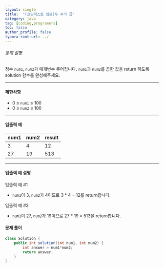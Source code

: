 ```yaml
---
layout: single
title:  "(코딩테스트 입문)두 수의 곱"
category: java
tag: [coding,programers]
toc: false
author_profile: false
typora-root-url: ../
---
```



###### 문제 설명

정수 `num1`, `num2`가 매개변수 주어집니다. `num1`과 `num2`를 곱한 값을 return 하도록 solution 함수를 완성해주세요.

------

#### 제한사항

- 0 ≤ `num1` ≤ 100
- 0 ≤ `num2` ≤ 100

------

#### 입출력 예

| num1 | num2 | result |
| ---- | ---- | ------ |
| 3    | 4    | 12     |
| 27   | 19   | 513    |

------

#### 입출력 예 설명

입출력 예 #1

- `num1`이 3, `num2`가 4이므로 3 * 4 = 12를 return합니다.

입출력 예 #2

- `num1`이 27, `num2`가 19이므로 27 * 19 = 513을 return합니다.



#### 문제 풀이

```java
class Solution {
    public int solution(int num1, int num2) {
        int answer = num1*num2;
        return answer;
    }
}
```



